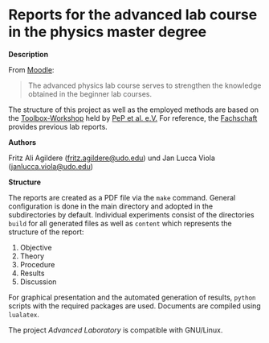 # Reports for the advanced lab course in the physics master degree

**Description**

From [Moodle](https://moodle.tu-dortmund.de/):
> The advanced physics lab course serves to strengthen the knowledge obtained in the beginner lab courses.

The structure of this project as well as the employed methods are based on the
[Toolbox-Workshop](https://toolbox.pep-dortmund.org/notes/) held by
[PeP et al. e.V.](https://pep-dortmund.org/) For reference, the
[Fachschaft](https://fachschaft-physik.tu-dortmund.de/wordpress/altprotokolle/)
provides previous lab reports.

**Authors**

Fritz Ali Agildere ([fritz.agildere@udo.edu](mailto:fritz.agildere@udo.edu)) und
Jan Lucca Viola ([janlucca.viola@udo.edu](mailto:janlucca.viola@udo.edu))

**Structure**

The reports are created as a PDF file via the `make` command. General configuration is done in the main directory and adopted in the subdirectories by default.
Individual experiments consist of the directories `build` for all generated files as well as `content`  which represents the structure of the report:

1. Objective
2. Theory
3. Procedure
4. Results
5. Discussion

For graphical presentation and the automated generation of results, `python` scripts with the required packages are used. Documents are compiled using `lualatex`.

The project *Advanced Laboratory* is compatible with GNU/Linux.
